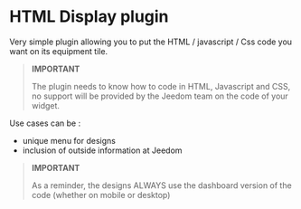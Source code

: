 # HTML Display plugin

Very simple plugin allowing you to put the HTML / javascript / Css code you want on its equipment tile.

>**IMPORTANT**
>
>The plugin needs to know how to code in HTML, Javascript and CSS, no support will be provided by the Jeedom team on the code of your widget.

Use cases can be :

- unique menu for designs
- inclusion of outside information at Jeedom

>**IMPORTANT**
>
>As a reminder, the designs ALWAYS use the dashboard version of the code (whether on mobile or desktop)
